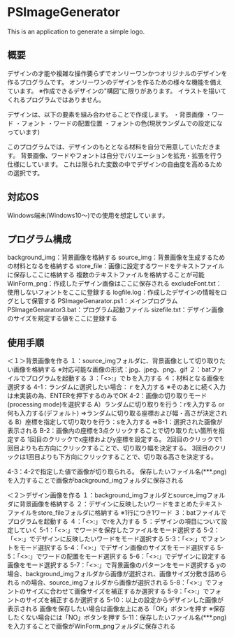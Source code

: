# PSImageGenerator
This is an application to generate a simple logo.

## 概要
デザインの才能や複雑な操作要らずでオンリーワンかつオリジナルのデザインを作るプログラムです。
オンリーワンのデザインを作るための様々な機能を備えています。
※作成できるデザインの"構図"に限りがあります。
  イラストを描いてくれるプログラムではありません。

デザインは、以下の要素を組み合わせることで作成します。
・背景画像
・ワード
・フォント
・ワードの配置位置
・フォントの色(現状ランダムでの設定になっています)

このプログラムでは、デザインのもととなる材料を自分で用意していただきます。
背景画像、ワードやフォントは自分でバリエーションを拡充・拡張を行う仕様にしています。
これは限られた変数の中でデザインの自由度を高めるための選択です。

## 対応OS
Windows端末(Windows10～)での使用を想定しています。

## プログラム構成
  background_img：背景画像を格納する
  source_img：背景画像を生成するための材料となるを格納する
  store_file：画像に設定するワードをテキストファイルに保存しここに格納する
              複数のテキストファイルを格納することが可能
  WinForm_png：作成したデザイン画像はここに保存される
  excludeFont.txt：使用しないフォントをここに登録する
  logfile.log：作成したデザインの情報をログとして保管する
  PSImageGenarator.ps1：メインプログラム
  PSImageGenarator3.bat：プログラム起動ファイル
  sizefile.txt：デザイン画像のサイズを規定する値をここに登録する

## 使用手順

＜１＞背景画像を作る
１：source_imgフォルダに、背景画像として切り取りたい画像を格納する
  ※対応可能な画像の形式：jpg、jpeg、png、gif
２：batファイルでプログラムを起動する
３：「<<MODE SELECT>>:」でｂを入力する
４：材料となる画像を選択する
  4-1：ランダムに選択したい場合：ｒを入力する
    ※そのあとに続く入力は未実装の為、ENTERを押下するのみでOK
  4-2：画像の切り取りモード(processing mode)を選択する
    A）ランダムに切り取りを行う：rを入力する or 何も入力する(デフォルト)
       ⇒ランダムに切り取る座標および幅・高さが決定される
    B）座標を指定して切り取りを行う：sを入力する
       ⇒B-1：選択された画像が表示される
         B-2：画像内の座標を3点クリックすることで切り取りたい箇所を指定する
              1回目のクリックでx座標およびy座標を設定する。
              2回目のクリックで1回目よりも右方向にクリックすることで、切り取り幅を決定する。
              3回目のクリックは1回目よりも下方向にクリックすることで、切り取る高さを決定する。

  4-3：4-2で指定した値で画像が切り取られる。
       保存したいファイル名(***.png)を入力することで画像がbackground_imgフォルダに保存される

＜２＞デザイン画像を作る
１：background_imgフォルダとsource_imgフォルダに背景画像を格納する
２：デザインに反映したいワードをまとめたテキストファイルをstore_fileフォルダに格納する
    ※1行につき1ワード
３：batファイルでプログラムを起動する
４：「<<MODE SELECT>>:」でrを入力する
５：デザインの項目について設定していく
  5-1：「<<STORE FILE>>:」でワードを保存したファイルをモード選択する
  5-2：「<<WORD>>:」でデザインに反映したいワードをモード選択する
  5-3：「<<FONT MODE>>:」でフォントをモード選択する
  5-4：「<<LABEL SIZE>>:」でデザイン画像のサイズをモード選択する
  5-5：「<<TextAlign>>:」でワードの配置をモード選択する
  5-6：「<<IMAGE MODE>>:」でデザインに設定する画像をモード選択する
  5-7：「<<IMAGE PATTERN>>:」で背景画像のパターンをモード選択する
        yの場合、background_imgフォルダから画像が選択され、画像サイズ分敷き詰められる
        nの場合、source_imgフォルダから画像が選択される
  5-8：「<<LABEL AUTOSIZE>>:」でフォントのサイズに合わせて画像サイズを補正するか選択する
  5-9：「<<FONT AUTOSIZE>>:」でフォントのサイズを補正するか選択する
  5-10：以上の設定からデザインした画像が表示される
        画像を保存したい場合は画像左上にある「OK」ボタンを押す ※保存したくない場合には「NO」ボタンを押す
  5-11：保存したいファイル名(***.png)を入力することで画像がWinForm_pngフォルダに保存される



